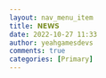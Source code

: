 ```yaml
---
layout: nav_menu_item
title: 𝗡𝗘𝗪𝗦
date: 2022-10-27 11:33
author: yeahgamesdevs
comments: true
categories: [Primary]
---
```


